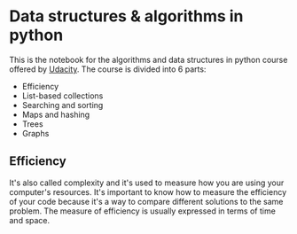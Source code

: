# Data structures & algorithms in python 
This is the notebook for the algorithms and data structures in python course offered by [Udacity](https://www.udacity.com/course/data-structures-and-algorithms-in-python--ud513). The course is divided into 6 parts:

* Efficiency
* List-based collections
* Searching and sorting
* Maps and hashing
* Trees
* Graphs

## Efficiency
It's also called complexity and it's used to measure how you are using your computer's resources. It's important to know how to measure the efficiency of your code because it's a way to compare different solutions to the same problem. The measure of efficiency is usually expressed in terms of time and space.